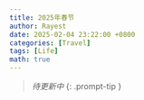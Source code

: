 ```yaml
---
title: 2025年春节
author: Rayest
date: 2025-02-04 23:22:00 +0800
categories: [Travel]
tags: [Life]
math: true
---
```


> *待更新中*
{: .prompt-tip }